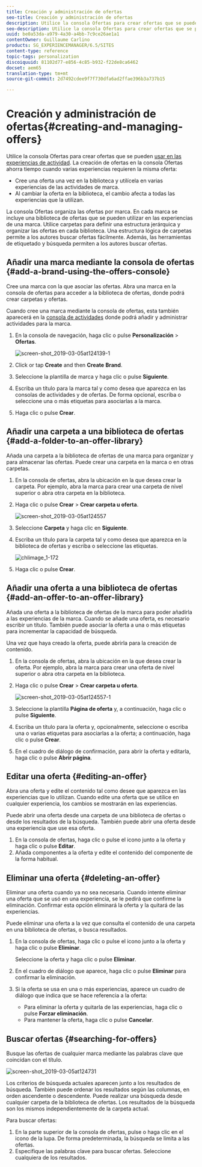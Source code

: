 ```yaml
---
title: Creación y administración de ofertas
seo-title: Creación y administración de ofertas
description: Utilice la consola Ofertas para crear ofertas que se pueden usar en las experiencias de actividad
seo-description: Utilice la consola Ofertas para crear ofertas que se pueden usar en las experiencias de actividad
uuid: be0a53da-a979-4a30-a4bb-7c9ce26ae1a1
contentOwner: Guillaume Carlino
products: SG_EXPERIENCEMANAGER/6.5/SITES
content-type: reference
topic-tags: personalization
discoiquuid: 81102d77-e856-4c85-b932-f22de8ca6462
docset: aem65
translation-type: tm+mt
source-git-commit: 2d7492cdee9f7f730dfa6ad2ffae396b3a737b15

---
```



# Creación y administración de ofertas{#creating-and-managing-offers}

Utilice la consola Ofertas para crear ofertas que se pueden [usar en las experiencias de actividad](/help/sites-authoring/content-targeting-touch.md). La creación de ofertas en la consola Ofertas ahorra tiempo cuando varias experiencias requieren la misma oferta:

* Cree una oferta una vez en la biblioteca y utilícela en varias experiencias de las actividades de marca.
* Al cambiar la oferta en la biblioteca, el cambio afecta a todas las experiencias que la utilizan.

La consola Ofertas organiza las ofertas por marca. En cada marca se incluye una biblioteca de ofertas que se pueden utilizar en las experiencias de una marca. Utilice carpetas para definir una estructura jerárquica y organizar las ofertas en cada biblioteca. Una estructura lógica de carpetas permite a los autores buscar ofertas fácilmente. Además, las herramientas de etiquetado y búsqueda permiten a los autores buscar ofertas.

## Añadir una marca mediante la consola de ofertas {#add-a-brand-using-the-offers-console}

Cree una marca con la que asociar las ofertas. Abra una marca en la consola de ofertas para acceder a la biblioteca de ofertas, donde podrá crear carpetas y ofertas.

Cuando cree una marca mediante la consola de ofertas, esta también aparecerá en la [consola de actividades](/help/sites-authoring/activitylib.md) donde podrá añadir y administrar actividades para la marca.

1. En la consola de navegación, haga clic o pulse **Personalización** > **Ofertas**.

   ![screen-shot_2019-03-05at124139-1](assets/screen-shot_2019-03-05at124139-1.png)

1. Click or tap **Create** and then **Create** **Brand**.
1. Seleccione la plantilla de marca y haga clic o pulse **Siguiente**.
1. Escriba un título para la marca tal y como desea que aparezca en las consolas de actividades y de ofertas. De forma opcional, escriba o seleccione una o más etiquetas para asociarlas a la marca.
1. Haga clic o pulse **Crear**.

## Añadir una carpeta a una biblioteca de ofertas {#add-a-folder-to-an-offer-library}

Añada una carpeta a la biblioteca de ofertas de una marca para organizar y para almacenar las ofertas. Puede crear una carpeta en la marca o en otras carpetas.

1. En la consola de ofertas, abra la ubicación en la que desea crear la carpeta. Por ejemplo, abra la marca para crear una carpeta de nivel superior o abra otra carpeta en la biblioteca.
1. Haga clic o pulse **Crear** > **Crear carpeta u oferta**.

   ![screen-shot_2019-03-05at124557](assets/screen-shot_2019-03-05at124557.png)

1. Seleccione **Carpeta** y haga clic en **Siguiente**.
1. Escriba un título para la carpeta tal y como desea que aparezca en la biblioteca de ofertas y escriba o seleccione las etiquetas.

   ![chlimage_1-172](assets/chlimage_1-172.png)

1. Haga clic o pulse **Crear**.

## Añadir una oferta a una biblioteca de ofertas {#add-an-offer-to-an-offer-library}

Añada una oferta a la biblioteca de ofertas de la marca para poder añadirla a las experiencias de la marca. Cuando se añade una oferta, es necesario escribir un título. También puede asociar la oferta a una o más etiquetas para incrementar la capacidad de búsqueda.

Una vez que haya creado la oferta, puede abrirla para la creación de contenido.

1. En la consola de ofertas, abra la ubicación en la que desea crear la oferta. Por ejemplo, abra la marca para crear una oferta de nivel superior o abra otra carpeta en la biblioteca.
1. Haga clic o pulse **Crear** > **Crear carpeta u oferta**.

   ![screen-shot_2019-03-05at124557-1](assets/screen-shot_2019-03-05at124557-1.png)

1. Seleccione la plantilla **Página de oferta** y, a continuación, haga clic o pulse **Siguiente**.
1. Escriba un título para la oferta y, opcionalmente, seleccione o escriba una o varias etiquetas para asociarlas a la oferta; a continuación, haga clic o pulse **Crear**.
1. En el cuadro de diálogo de confirmación, para abrir la oferta y editarla, haga clic o pulse **Abrir página**.

## Editar una oferta {#editing-an-offer}

Abra una oferta y edite el contenido tal como desee que aparezca en las experiencias que lo utilizan. Cuando edite una oferta que se utilice en cualquier experiencia, los cambios se mostrarán en las experiencias.

Puede abrir una oferta desde una carpeta de una biblioteca de ofertas o desde los resultados de la búsqueda. También puede abrir una oferta desde una experiencia que use esa oferta.

1. En la consola de ofertas, haga clic o pulse el icono junto a la oferta y haga clic o pulse **Editar**.
1. Añada componentes a la oferta y edite el contenido del componente de la forma habitual.

## Eliminar una oferta {#deleting-an-offer}

Eliminar una oferta cuando ya no sea necesaria. Cuando intente eliminar una oferta que se usó en una experiencia, se le pedirá que confirme la eliminación. Confirmar esta opción eliminará la oferta y la quitará de las experiencias.

Puede eliminar una oferta a la vez que consulta el contenido de una carpeta en una biblioteca de ofertas, o busca resultados.

1. En la consola de ofertas, haga clic o pulse el icono junto a la oferta y haga clic o pulse **Eliminar**.

   Seleccione la oferta y haga clic o pulse **Eliminar**.

1. En el cuadro de diálogo que aparece, haga clic o pulse **Eliminar** para confirmar la eliminación.
1. Si la oferta se usa en una o más experiencias, aparece un cuadro de diálogo que indica que se hace referencia a la oferta:

   * Para eliminar la oferta y quitarla de las experiencias, haga clic o pulse **Forzar eliminación**.
   * Para mantener la oferta, haga clic o pulse **Cancelar**.

## Buscar ofertas {#searching-for-offers}

Busque las ofertas de cualquier marca mediante las palabras clave que coincidan con el título.

![screen-shot_2019-03-05at124731](assets/screen-shot_2019-03-05at124731.png)

Los criterios de búsqueda actuales aparecen junto a los resultados de búsqueda. También puede ordenar los resultados según las columnas, en orden ascendente o descendente. Puede realizar una búsqueda desde cualquier carpeta de la biblioteca de ofertas. Los resultados de la búsqueda son los mismos independientemente de la carpeta actual.

Para buscar ofertas:

1. En la parte superior de la consola de ofertas, pulse o haga clic en el icono de la lupa. De forma predeterminada, la búsqueda se limita a las ofertas.
1. Especifique las palabras clave para buscar ofertas. Seleccione cualquiera de los resultados.
